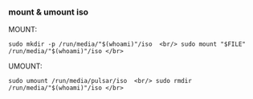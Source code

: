 ### mount & umount iso
MOUNT:

`
sudo mkdir -p /run/media/"$(whoami)"/iso  <br/>
sudo mount "$FILE" /run/media/"$(whoami)"/iso </br>
`

UMOUNT:

`
sudo umount /run/media/pulsar/iso  <br/>
sudo rmdir /run/media/"$(whoami)"/iso </br>
`
